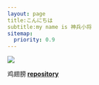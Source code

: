 ```yaml
---
layout: page
title:こんにちは
subtitle:my name is 神兵小将
sitemap:
  priority: 0.9
---
```


<img src="{{ '/assets/img/pudhina.jpg' | prepend: site.baseurl }}" id="about-img">

<div id="describe-text">
	<p>鸡翅膀<strong> <a href="https://github.com/knhash/Pudhina"> repository</a> </strong></p>
</div>